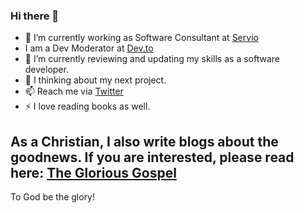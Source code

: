 ### Hi there 👋


- 🔭 I’m currently working as Software Consultant at [Servio](https://www.servio.com.au/)
- I am a Dev Moderator at [Dev.to](https://dev.to/jeffchavez_dev)
- 🌱 I’m currently reviewing and updating my skills as a software developer.
- 🤔 I thinking about my next project.
- 📫 Reach me via [Twitter](https://twitter.com/1689Jeffchavez)
- ⚡ I love reading books as well. 


## As a Christian, I also write blogs about the goodnews. If you are interested, please read here: [The Glorious Gospel](https://heraldofgraceliterature.wordpress.com/2021/03/04/the-glorious-gospel/)

To God be the glory! 
<!--
**jeffchavez-dev/jeffchavez-dev** is a ✨ _special_ ✨ repository because its `README.md` (this file) appears on your GitHub profile.

-->
